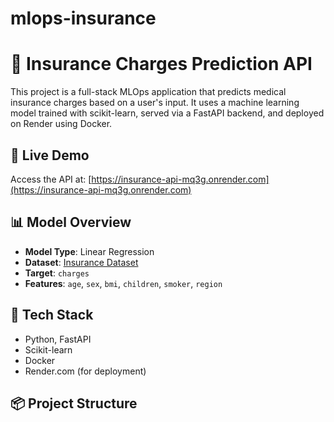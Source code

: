 # mlops-insurance

# 🏥 Insurance Charges Prediction API

This project is a full-stack MLOps application that predicts medical insurance charges based on a user's input. It uses a machine learning model trained with scikit-learn, served via a FastAPI backend, and deployed on Render using Docker.

## 🚀 Live Demo

Access the API at: [https://insurance-api-mq3g.onrender.com](https://insurance-api-mq3g.onrender.com)

## 📊 Model Overview

- **Model Type**: Linear Regression
- **Dataset**: [Insurance Dataset](https://www.kaggle.com/datasets/mirichoi0218/insurance)
- **Target**: `charges`
- **Features**: `age`, `sex`, `bmi`, `children`, `smoker`, `region`

## 🧰 Tech Stack

- Python, FastAPI
- Scikit-learn
- Docker
- Render.com (for deployment)

## 📦 Project Structure

